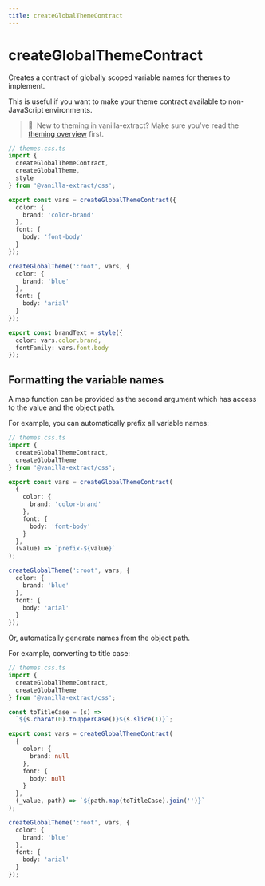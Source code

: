 ```yaml
---
title: createGlobalThemeContract
---
```


# createGlobalThemeContract

Creates a contract of globally scoped variable names for themes to implement.

This is useful if you want to make your theme contract available to non-JavaScript environments.

> 🎨&nbsp;&nbsp;New to theming in vanilla-extract? Make sure you’ve read the [theming overview](/documentation/theming) first.

```ts compiled
// themes.css.ts
import {
  createGlobalThemeContract,
  createGlobalTheme,
  style
} from '@vanilla-extract/css';

export const vars = createGlobalThemeContract({
  color: {
    brand: 'color-brand'
  },
  font: {
    body: 'font-body'
  }
});

createGlobalTheme(':root', vars, {
  color: {
    brand: 'blue'
  },
  font: {
    body: 'arial'
  }
});

export const brandText = style({
  color: vars.color.brand,
  fontFamily: vars.font.body
});
```

## Formatting the variable names

A map function can be provided as the second argument which has access to the value and the object path.

For example, you can automatically prefix all variable names:

```ts compiled
// themes.css.ts
import {
  createGlobalThemeContract,
  createGlobalTheme
} from '@vanilla-extract/css';

export const vars = createGlobalThemeContract(
  {
    color: {
      brand: 'color-brand'
    },
    font: {
      body: 'font-body'
    }
  },
  (value) => `prefix-${value}`
);

createGlobalTheme(':root', vars, {
  color: {
    brand: 'blue'
  },
  font: {
    body: 'arial'
  }
});
```

Or, automatically generate names from the object path.

For example, converting to title case:

```ts compiled
// themes.css.ts
import {
  createGlobalThemeContract,
  createGlobalTheme
} from '@vanilla-extract/css';

const toTitleCase = (s) =>
  `${s.charAt(0).toUpperCase()}${s.slice(1)}`;

export const vars = createGlobalThemeContract(
  {
    color: {
      brand: null
    },
    font: {
      body: null
    }
  },
  (_value, path) => `${path.map(toTitleCase).join('')}`
);

createGlobalTheme(':root', vars, {
  color: {
    brand: 'blue'
  },
  font: {
    body: 'arial'
  }
});
```
